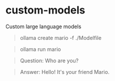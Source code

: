 # custom-models
Custom large language models

  > ollama create mario -f ./Modelfile

  > ollama run mario

  > Question: Who are you?

  > Answer: Hello! It's your friend Mario.

